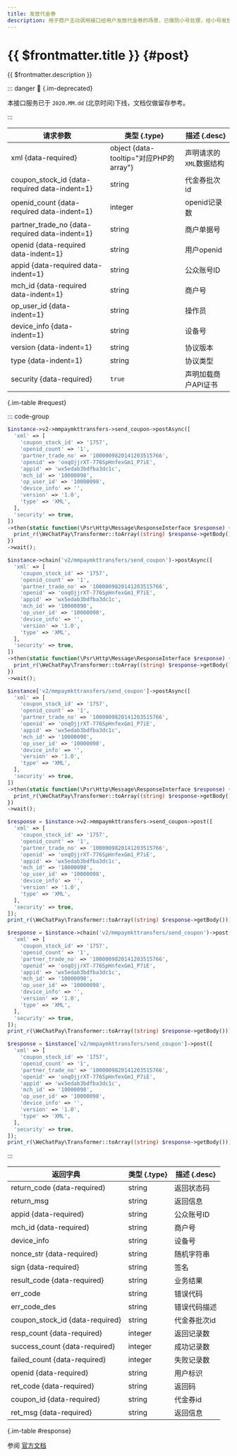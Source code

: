 ```yaml
---
title: 发放代金券
description: 用于商户主动调用接口给用户发放代金券的场景，已做防小号处理，给小号发放代金券将返回错误码。**注意：通过接口发放的代金券不会进入微信卡包**
---
```


# {{ $frontmatter.title }} {#post}

{{ $frontmatter.description }}

::: danger :no_entry_sign: {.im-deprecated}

本接口服务已于 `2020.MM.dd` (北京时间)下线，文档仅做留存参考。

:::

| 请求参数 | 类型 {.type} | 描述 {.desc}
| --- | --- | ---
| xml {data-required} | object {data-tooltip="对应PHP的array"} | 声明请求的`XML`数据结构
| coupon_stock_id {data-required data-indent=1} | string | 代金券批次id
| openid_count {data-required data-indent=1} | integer | openid记录数
| partner_trade_no {data-required data-indent=1} | string | 商户单据号
| openid {data-required data-indent=1} | string | 用户openid
| appid {data-required data-indent=1} | string | 公众账号ID
| mch_id {data-required data-indent=1} | string | 商户号
| op_user_id {data-indent=1} | string | 操作员
| device_info {data-indent=1} | string | 设备号
| version {data-indent=1} | string | 协议版本
| type {data-indent=1} | string | 协议类型
| security {data-required} | `true` | 声明加载商户API证书

{.im-table #request}

::: code-group

```php [异步纯链式]
$instance->v2->mmpaymkttransfers->send_coupon->postAsync([
  'xml' => [
    'coupon_stock_id' => '1757',
    'openid_count' => '1',
    'partner_trade_no' => '1000009820141203515766',
    'openid' => 'onqOjjrXT-776SpHnfexGm1_P7iE',
    'appid' => 'wx5edab3bdfba3dc1c',
    'mch_id' => '10000098',
    'op_user_id' => '10000098',
    'device_info' => '',
    'version' => '1.0',
    'type' => 'XML',
  ],
  'security' => true,
])
->then(static function(\Psr\Http\Message\ResponseInterface $response) {
  print_r(\WeChatPay\Transformer::toArray((string) $response->getBody()));
})
->wait();
```

```php [异步声明式]
$instance->chain('v2/mmpaymkttransfers/send_coupon')->postAsync([
  'xml' => [
    'coupon_stock_id' => '1757',
    'openid_count' => '1',
    'partner_trade_no' => '1000009820141203515766',
    'openid' => 'onqOjjrXT-776SpHnfexGm1_P7iE',
    'appid' => 'wx5edab3bdfba3dc1c',
    'mch_id' => '10000098',
    'op_user_id' => '10000098',
    'device_info' => '',
    'version' => '1.0',
    'type' => 'XML',
  ],
  'security' => true,
])
->then(static function(\Psr\Http\Message\ResponseInterface $response) {
  print_r(\WeChatPay\Transformer::toArray((string) $response->getBody()));
})
->wait();
```

```php [异步属性式]
$instance['v2/mmpaymkttransfers/send_coupon']->postAsync([
  'xml' => [
    'coupon_stock_id' => '1757',
    'openid_count' => '1',
    'partner_trade_no' => '1000009820141203515766',
    'openid' => 'onqOjjrXT-776SpHnfexGm1_P7iE',
    'appid' => 'wx5edab3bdfba3dc1c',
    'mch_id' => '10000098',
    'op_user_id' => '10000098',
    'device_info' => '',
    'version' => '1.0',
    'type' => 'XML',
  ],
  'security' => true,
])
->then(static function(\Psr\Http\Message\ResponseInterface $response) {
  print_r(\WeChatPay\Transformer::toArray((string) $response->getBody()));
})
->wait();
```

```php [同步纯链式]
$response = $instance->v2->mmpaymkttransfers->send_coupon->post([
  'xml' => [
    'coupon_stock_id' => '1757',
    'openid_count' => '1',
    'partner_trade_no' => '1000009820141203515766',
    'openid' => 'onqOjjrXT-776SpHnfexGm1_P7iE',
    'appid' => 'wx5edab3bdfba3dc1c',
    'mch_id' => '10000098',
    'op_user_id' => '10000098',
    'device_info' => '',
    'version' => '1.0',
    'type' => 'XML',
  ],
  'security' => true,
]);
print_r(\WeChatPay\Transformer::toArray((string) $response->getBody()));
```

```php [同步声明式]
$response = $instance->chain('v2/mmpaymkttransfers/send_coupon')->post([
  'xml' => [
    'coupon_stock_id' => '1757',
    'openid_count' => '1',
    'partner_trade_no' => '1000009820141203515766',
    'openid' => 'onqOjjrXT-776SpHnfexGm1_P7iE',
    'appid' => 'wx5edab3bdfba3dc1c',
    'mch_id' => '10000098',
    'op_user_id' => '10000098',
    'device_info' => '',
    'version' => '1.0',
    'type' => 'XML',
  ],
  'security' => true,
]);
print_r(\WeChatPay\Transformer::toArray((string) $response->getBody()));
```

```php [同步属性式]
$response = $instance['v2/mmpaymkttransfers/send_coupon']->post([
  'xml' => [
    'coupon_stock_id' => '1757',
    'openid_count' => '1',
    'partner_trade_no' => '1000009820141203515766',
    'openid' => 'onqOjjrXT-776SpHnfexGm1_P7iE',
    'appid' => 'wx5edab3bdfba3dc1c',
    'mch_id' => '10000098',
    'op_user_id' => '10000098',
    'device_info' => '',
    'version' => '1.0',
    'type' => 'XML',
  ],
  'security' => true,
]);
print_r(\WeChatPay\Transformer::toArray((string) $response->getBody()));
```

:::

| 返回字典 | 类型 {.type} | 描述 {.desc}
| --- | --- | ---
| return_code {data-required}| string | 返回状态码
| return_msg | string | 返回信息
| appid {data-required}| string | 公众账号ID
| mch_id {data-required}| string | 商户号
| device_info | string | 设备号
| nonce_str {data-required}| string | 随机字符串
| sign {data-required}| string | 签名
| result_code {data-required}| string | 业务结果
| err_code | string | 错误代码
| err_code_des | string | 错误代码描述
| coupon_stock_id {data-required}| string | 代金券批次id
| resp_count {data-required}| integer | 返回记录数
| success_count {data-required}| integer | 成功记录数
| failed_count {data-required}| integer | 失败记录数
| openid {data-required}| string | 用户标识
| ret_code {data-required}| string | 返回码
| coupon_id {data-required}| string | 代金券id
| ret_msg {data-required}| string | 返回信息

{.im-table #response}

参阅 [官方文档](https://pay.weixin.qq.com/wiki/doc/api/tools/sp_coupon.php?chapter=12_3&index=4)
